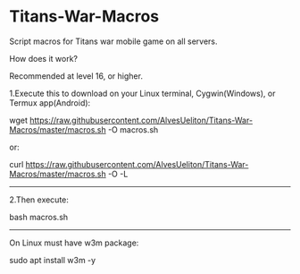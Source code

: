 # Titans-War-Macros
Script macros for Titans war mobile game on all servers.

How does it work?

Recommended at level 16, or higher.


1.Execute this to download on your Linux terminal, Cygwin(Windows), or Termux app(Android):

wget https://raw.githubusercontent.com/AlvesUeliton/Titans-War-Macros/master/macros.sh -O macros.sh

or:

curl https://raw.githubusercontent.com/AlvesUeliton/Titans-War-Macros/master/macros.sh -O -L

- - - - - - - - -
2.Then execute:

bash macros.sh

- - - - - - - - -
On Linux must have w3m package:

sudo apt install w3m -y
